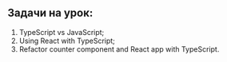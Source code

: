 ## Задачи на урок:

1. TypeScript vs JavaScript;
2. Using React with TypeScript;
3. Refactor counter component and React app with TypeScript.